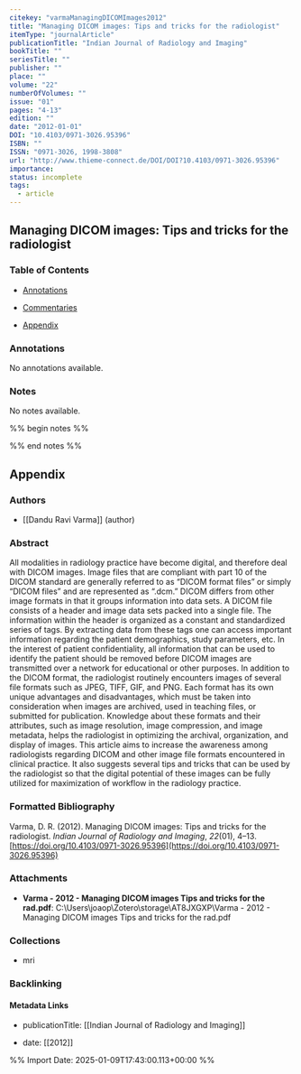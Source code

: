 ```yaml
---
citekey: "varmaManagingDICOMImages2012"
title: "Managing DICOM images: Tips and tricks for the radiologist"
itemType: "journalArticle"
publicationTitle: "Indian Journal of Radiology and Imaging"
bookTitle: ""
seriesTitle: ""
publisher: ""
place: ""
volume: "22"
numberOfVolumes: ""
issue: "01"
pages: "4-13"
edition: ""
date: "2012-01-01"
DOI: "10.4103/0971-3026.95396"
ISBN: ""
ISSN: "0971-3026, 1998-3808"
url: "http://www.thieme-connect.de/DOI/DOI?10.4103/0971-3026.95396"
importance: 
status: incomplete
tags:
  - article
---
```


## Managing DICOM images: Tips and tricks for the radiologist

### Table of Contents

- [Annotations](#annotations)

+ [Commentaries](#commentaries)

- [Appendix](#appendix)

### Annotations


No annotations available.


### Notes


No notes available.


%% begin notes %%

<!-- Write your personal notes here -->

%% end notes %%

## Appendix

### Authors


- [[Dandu Ravi Varma]] (author)



### Abstract

All modalities in radiology practice have become digital, and therefore deal with DICOM images. Image files that are compliant with part 10 of the DICOM standard are generally referred to as “DICOM format files” or simply “DICOM files” and are represented as “.dcm.” DICOM differs from other image formats in that it groups information into data sets. A DICOM file consists of a header and image data sets packed into a single file. The information within the header is organized as a constant and standardized series of tags. By extracting data from these tags one can access important information regarding the patient demographics, study parameters, etc. In the interest of patient confidentiality, all information that can be used to identify the patient should be removed before DICOM images are transmitted over a network for educational or other purposes. In addition to the DICOM format, the radiologist routinely encounters images of several file formats such as JPEG, TIFF, GIF, and PNG. Each format has its own unique advantages and disadvantages, which must be taken into consideration when images are archived, used in teaching files, or submitted for publication. Knowledge about these formats and their attributes, such as image resolution, image compression, and image metadata, helps the radiologist in optimizing the archival, organization, and display of images. This article aims to increase the awareness among radiologists regarding DICOM and other image file formats encountered in clinical practice. It also suggests several tips and tricks that can be used by the radiologist so that the digital potential of these images can be fully utilized for maximization of workflow in the radiology practice.


### Formatted Bibliography

Varma, D. R. (2012). Managing DICOM images: Tips and tricks for the radiologist. _Indian Journal of Radiology and Imaging_, _22_(01), 4–13. [https://doi.org/10.4103/0971-3026.95396](https://doi.org/10.4103/0971-3026.95396)




### Attachments


- **Varma - 2012 - Managing DICOM images Tips and tricks for the rad.pdf**: C:\Users\joaop\Zotero\storage\AT8JXGXP\Varma - 2012 - Managing DICOM images Tips and tricks for the rad.pdf




### Collections


- mri





### Backlinking


#### Metadata Links


- publicationTitle: [[Indian Journal of Radiology and Imaging]]




- date: [[2012]]





<!-- Any additional notes or comments -->


%% Import Date: 2025-01-09T17:43:00.113+00:00 %%
